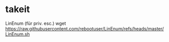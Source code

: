 # takeit

LinEnum (für priv. esc.)
wget https://raw.githubusercontent.com/rebootuser/LinEnum/refs/heads/master/LinEnum.sh
